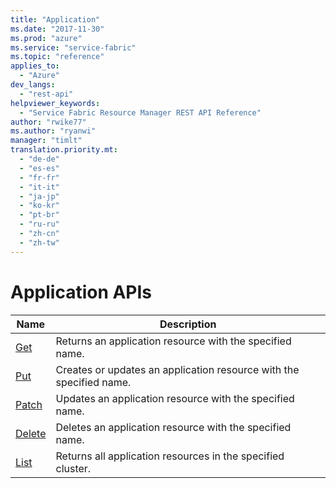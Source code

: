 ```yaml
---
title: "Application"
ms.date: "2017-11-30"
ms.prod: "azure"
ms.service: "service-fabric"
ms.topic: "reference"
applies_to: 
  - "Azure"
dev_langs: 
  - "rest-api"
helpviewer_keywords: 
  - "Service Fabric Resource Manager REST API Reference"
author: "rwike77"
ms.author: "ryanwi"
manager: "timlt"
translation.priority.mt: 
  - "de-de"
  - "es-es"
  - "fr-fr"
  - "it-it"
  - "ja-jp"
  - "ko-kr"
  - "pt-br"
  - "ru-ru"
  - "zh-cn"
  - "zh-tw"
---
```

# Application APIs

| Name | Description |
| --- | --- |
| [Get](sfrp-2017-07-01-preview-api-application_get.md) | Returns an application resource with the specified name.<br/> |
| [Put](sfrp-2017-07-01-preview-api-application_put.md) | Creates or updates an application resource with the specified name.<br/> |
| [Patch](sfrp-2017-07-01-preview-api-application_patch.md) | Updates an application resource with the specified name.<br/> |
| [Delete](sfrp-2017-07-01-preview-api-application_delete.md) | Deletes an application resource with the specified name.<br/> |
| [List](sfrp-2017-07-01-preview-api-application_list.md) | Returns all application resources in the specified cluster.<br/> |

